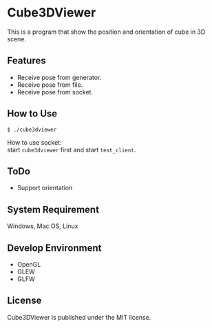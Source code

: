 Cube3DViewer
============
This is a program that show the position and orientation of cube in 3D scene.  

## Features
* Receive pose from generator.
* Receive pose from file.
* Receive pose from socket.

## How to Use
```
$ ./cube3dviewer
```

How to use socket:  
start `cube3dviewer` first and start `test_client`.  

## ToDo
* Support orientation

## System Requirement
Windows, Mac OS, Linux  

## Develop Environment
* OpenGL
* GLEW
* GLFW

## License
Cube3DViewer is published under the MIT license.  
